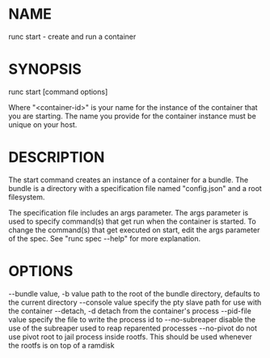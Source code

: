 # NAME
   runc start - create and run a container

# SYNOPSIS
   runc start [command options] <container-id>

Where "\<container-id\>" is your name for the instance of the container that you
are starting. The name you provide for the container instance must be unique on
your host.

# DESCRIPTION
   The start command creates an instance of a container for a bundle. The bundle
is a directory with a specification file named "config.json" and a root
filesystem.

The specification file includes an args parameter. The args parameter is used
to specify command(s) that get run when the container is started. To change the
command(s) that get executed on start, edit the args parameter of the spec. See
"runc spec --help" for more explanation.

# OPTIONS
   --bundle value, -b value     path to the root of the bundle directory, defaults to the current directory
   --console value              specify the pty slave path for use with the container
   --detach, -d                 detach from the container's process
   --pid-file value             specify the file to write the process id to
   --no-subreaper               disable the use of the subreaper used to reap reparented processes
   --no-pivot                   do not use pivot root to jail process inside rootfs.  This should be used whenever the rootfs is on top of a ramdisk
